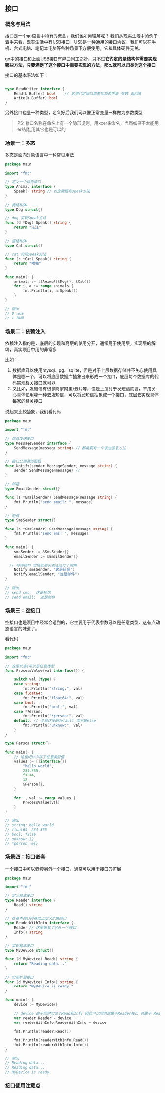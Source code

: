 ## 接口
### 概念与用法
接口是一个go语言中特有的概念，我们该如何理解呢？
我们从现实生活中的例子着手来看，现实生活中有USB接口，USB是一种通用的接口协议，我们可以在手机、台式电脑、笔记本电脑等各种场景下方便使用，它和具体硬件无关。

go中的接口和上面USB接口有异曲同工之妙，只不过**它约定的是结构体需要实现哪些方法，只要满足了这个接口中需要实现的方法，那么就可以归类为这个接口**。

接口的基本语法如下：
```go

type ReadWriter interface {
	Read(b Buffer) bool    // 这里约定接口需要实现的方法 参数 返回值
	Write(b Buffer) bool
}
```

另外接口也是一种类型，定义好后我们可以像正常变量一样做为参数类型

> PS:  接口名称在命名上有一个隐形规则，用xxer来命名，当然如果不太能用er结尾,用其它也是可以的

### 场景一：多态
多态是面向对象语言中一种常见用法
```go
package main

import "fmt"

// 定义一个动物接口
type Animal interface {
	Speak() string // 约定需要有speak方法
}

// 狗结构体
type Dog struct{}

// dog 实现Speak方法
func (d *Dog) Speak() string {
	return "汪汪"
}

// 猫结构体
type Cat struct{}

// cat 实现Speak方法
func (c *Cat) Speak() string {
	return "喵喵"
}

func main() {
	animals := []Animal{&Dog{}, &Cat{}}
	for i, a := range animals {
		fmt.Println(i, a.Speak())
	}
}

// 输出
// 0 汪汪
// 1 喵喵
```
### 场景二：依赖注入
依赖注入指的是，底层的实现和高层的使用分开，通常用于使用层，实现层的解耦，真实项目中用的非常多

比如：
1. 数据库可以使用mysql、pg、sqlite，但是对于上层数据存储并不关心使用具体是哪一个，可以将底层数据库抽象出来形成一个接口，底层每个数据库的代码实现相关接口就可以
2. 又比如，发短信有很多商家阿里/云片等，但是上层对于发短信而言，不用关心具体使用哪一种去发短信，可以将发短信抽象成一个接口，底层去实现具体每家的相关接口

说起来比较抽象，我们看代码
```go
package main

import "fmt"

// 信息发送接口
type MessageSender interface {
	SendMessage(message string) // 都需要有一个发送信息方法
}

// 接口公用通知函数
func Notify(sender MessageSender, message string) {
	sender.SendMessage(message) //
}

// 邮箱
type EmailSender struct{}

func (s *EmailSender) SendMessage(message string) {
	fmt.Println("send email: ", message)
}

// 短信
type SmsSender struct{}

func (s *SmsSender) SendMessage(message string) {
	fmt.Println("send sms: ", message)
}

func main() {
	smsSender := &SmsSender{}
	emailSender := &EmailSender{}

  // 将邮箱和 短信底层实发送进行了抽离
	Notify(smsSender, "这是短信")
	Notify(emailSender, "这是邮件")
}

// 输出
// send sms:  这是短信
// send email:  这是邮件
```

### 场景三：空接口
空接口也是项目中经常会遇到的，它主要用于代表参数可以是任意类型，这有点动态语言的味道了。

看代码
```go
package main

import "fmt"

// 这里代表v可以是任意类型
func ProcessValue(val interface{}) {

	switch val.(type) {
	case string:
		fmt.Println("string:", val)
	case float64:
		fmt.Println("float64:", val)
	case bool:
		fmt.Println("bool:", val)
	case *Person:
		fmt.Println("*person:", val)
	default: // 注意这里是default 而不是else
		fmt.Println("unknow:", val)
	}
}

type Person struct{}

func main() {
	// 这里切片中存了任意类型值
	values := []interface{}{
		"hello world",
		234.355,
		false,
		12,
		&Person{},
	}

	for _, val := range values {
		ProcessValue(val)
	}
}

// 输出
// string: hello world
// float64: 234.355
// bool: false
// unknow: 12
// *person: &{}
```

### 场景四：接口嵌套
一个接口中可以嵌套另外一个接口，通常可以用于接口的扩展

```go
package main

import "fmt"

// 定义基本接口
type Reader interface {
	Read() string
}

// 在基本接口的基础上定义扩展接口
type ReaderWithInfo interface {
	Reader // 这里嵌套了另外一个接口
	Info() string
}

// 实现基本接口
type MyDevice struct{}

func (d MyDevice) Read() string {
	return "Reading data..."
}

// 实现扩展接口
func (d MyDevice) Info() string {
	return "MyDevice is ready."
}

func main() {
	device := MyDevice{}

	// device 由于同时实现了Read和Info 因此可以同时即属于Reader接口 也属于 ReaderWithInfo接口
	var reader Reader = device
	var readerWithInfo ReaderWithInfo = device

	fmt.Println(reader.Read())

	fmt.Println(readerWithInfo.Read())
	fmt.Println(readerWithInfo.Info())
}

// 输出
// Reading data...
// Reading data...
// MyDevice is ready.
```

### 接口使用注意点

